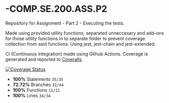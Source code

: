 # -COMP.SE.200.ASS.P2

Repository for Assignment - Part 2 - Executing the tests.

Made using provided utility functions, separated unneccesary and add-ons for those utility functions in to separate folder to prevent coverage collection from said functions.
Using jest, jest-chain and jest-extended.

CI (Continuous integration) made using Github Actions. Coverage is generated and reported to [Coveralls](https://coveralls.io/github/AnttiPel/-COMP.SE.200.ASS.P2).

[![Coverage Status](https://coveralls.io/repos/github/AnttiPel/-COMP.SE.200.ASS.P2/badge.svg?branch=main)](https://coveralls.io/github/AnttiPel/-COMP.SE.200.ASS.P2?branch=main)

- **100%** Statements  `35/35`
- **72.72%** Branches  `32/44`
- **100%** Functions  `11/11`
- **100%** Lines  `34/34`
